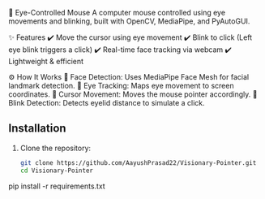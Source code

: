 🚀 Eye-Controlled Mouse
A computer mouse controlled using eye movements and blinking, built with OpenCV, MediaPipe, and PyAutoGUI.

✨ Features
✔️ Move the cursor using eye movement
✔️ Blink to click (Left eye blink triggers a click)
✔️ Real-time face tracking via webcam
✔️ Lightweight & efficient

⚙️ How It Works
🔹 Face Detection: Uses MediaPipe Face Mesh for facial landmark detection.
🔹 Eye Tracking: Maps eye movement to screen coordinates.
🔹 Cursor Movement: Moves the mouse pointer accordingly.
🔹 Blink Detection: Detects eyelid distance to simulate a click.

## Installation

1. Clone the repository:
   ```sh
   git clone https://github.com/AayushPrasad22/Visionary-Pointer.git
   cd Visionary-Pointer

pip install -r requirements.txt
